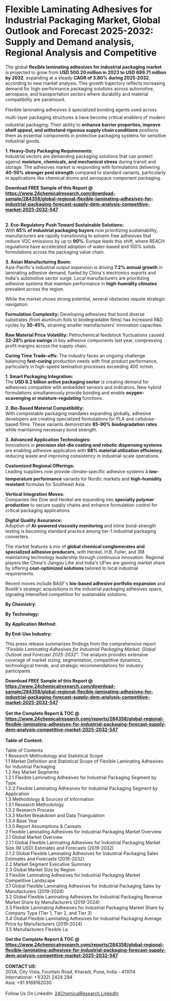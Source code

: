 <h1>Flexible Laminating Adhesives for Industrial Packaging Market, Global Outlook and Forecast 2025-2032: Supply and Demand analysis, Regional Analysis and Competitive</h1><p>The global <strong>flexible laminating adhesives for industrial packaging market</strong> is projected to grow from <strong>USD 500.20 million in 2023 to USD 699.71 million by 2032</strong>, expanding at a steady <strong>CAGR of 3.80% during 2025-2032</strong>, according to new market analysis. This growth trajectory reflects increasing demand for high-performance packaging solutions across automotive, aerospace, and transportation sectors where durability and material compatibility are paramount.</p><p>Flexible laminating adhesives â specialized bonding agents used across multi-layer packaging structures â have become critical enablers of modern industrial packaging. Their ability to <strong>enhance barrier properties, improve shelf appeal, and withstand rigorous supply chain conditions</strong> positions them as essential components in protective packaging systems for sensitive industrial goods.</p><p><strong>1. Heavy-Duty Packaging Requirements:</strong><br>
Industrial sectors are demanding packaging solutions that can protect against <strong>moisture, chemicals, and mechanical stress</strong> during transit and storage. The adhesives market is responding with formulations delivering <strong>40-50% stronger peel strength</strong> compared to standard variants, particularly in applications like chemical drums and aerospace component packaging.</p><div><b>Download FREE Sample of this Report @ 
            <a href="https://www.24chemicalresearch.com/download-sample/284358/global-regional-flexible-laminating-adhesives-for-industrial-packaging-forecast-supply-dem-analysis-competitive-market-2025-2032-547">
            https://www.24chemicalresearch.com/download-sample/284358/global-regional-flexible-laminating-adhesives-for-industrial-packaging-forecast-supply-dem-analysis-competitive-market-2025-2032-547</a></b></div><br><p><strong>2. Eco-Regulatory Push Toward Sustainable Solutions:</strong><br>
With <strong>65% of industrial packaging buyers</strong> now prioritizing sustainability, manufacturers are rapidly transitioning to solvent-free adhesives that reduce VOC emissions by up to <strong>90%</strong>. Europe leads this shift, where REACH regulations have accelerated adoption of water-based and 100% solids formulations across the packaging value chain.</p><p><strong>3. Asian Manufacturing Boom:</strong><br>
Asia-Pacific's industrial output expansion is driving <strong>7.2% annual growth</strong> in laminating adhesive demand, fueled by China's electronics exports and India's automotive sector surge. Local manufacturers are prioritizing adhesive systems that maintain performance in <strong>high-humidity climates</strong> prevalent across the region.</p><p>While the market shows strong potential, several obstacles require strategic navigation:</p><p><strong>Formulation Complexity:</strong> Developing adhesives that bond diverse substrates (from aluminum foils to biodegradable films) has increased R&amp;D cycles by <strong>30-45%</strong>, straining smaller manufacturers' innovation capacities.</p><p><strong>Raw Material Price Volatility:</strong> Petrochemical feedstock fluctuations caused <strong>22-28% price swings</strong> in key adhesive components last year, compressing profit margins across the supply chain.</p><p><strong>Curing Time Trade-offs:</strong> The industry faces an ongoing challenge balancing <strong>fast-curing</strong> production needs with final product performance, particularly in high-speed lamination processes exceeding 400 m/min.</p><p><strong>1. Smart Packaging Integration:</strong><br>
The <strong>USD 8.2 billion active packaging sector</strong> is creating demand for adhesives compatible with embedded sensors and indicators. New hybrid formulations simultaneously provide bonding and enable <strong>oxygen-scavenging or moisture-regulating</strong> functions.</p><p><strong>2. Bio-Based Material Compatibility:</strong><br>
With compostable packaging mandates expanding globally, adhesive developers are creating specialized formulations for PLA and cellulose-based films. These variants demonstrate <strong>85-90% biodegradation rates</strong> while maintaining necessary bond strength.</p><p><strong>3. Advanced Application Technologies:</strong><br>
Innovations in <strong>precision slot-die coating and robotic dispensing systems</strong> are enabling adhesive application with <strong>98% material utilization efficiency</strong>, reducing waste and improving consistency in industrial-scale operations.</p><p><strong>Customized Regional Offerings:</strong><br>
    Leading suppliers now provide climate-specific adhesive systems â <strong>low-temperature performance</strong> variants for Nordic markets and <strong>high-humidity resistant</strong> formulas for Southeast Asia.</p><p><strong>Vertical Integration Moves:</strong><br>
    Companies like Dow and Henkel are expanding into <strong>specialty polymer production</strong> to secure supply chains and enhance formulation control for critical packaging applications.</p><p><strong>Digital Quality Assurance:</strong><br>
    Adoption of <strong>AI-powered viscosity monitoring</strong> and inline bond-strength testing is becoming standard practice among tier-1 industrial packaging converters.</p><p>The market features a mix of <strong>global chemical conglomerates and specialized adhesive producers</strong>, with Henkel, H.B. Fuller, and 3M maintaining technology leadership through continuous innovation. Regional players like China's Jiangsu Lihe and India's UFlex are gaining market share by offering <strong>cost-optimized solutions</strong> tailored to local industrial requirements.</p><p>Recent moves include BASF's <strong>bio-based adhesive portfolio expansion</strong> and Bostik's strategic acquisitions in the industrial packaging adhesives space, signaling intensified competition for sustainable solutions.</p><p><strong>By Chemistry:</strong></p><p><strong>By Technology:</strong></p><p><strong>By Application Method:</strong></p><p><strong>By End-Use Industry:</strong></p><p>This press release summarizes findings from the comprehensive report <em>"Flexible Laminating Adhesives for Industrial Packaging Market: Global Outlook and Forecast 2025-2032"</em>. The analysis provides extensive coverage of market sizing, segmentation, competitive dynamics, technological trends, and strategic recommendations for industry participants.</p><div><b>Download FREE Sample of this Report @ 
            <a href="https://www.24chemicalresearch.com/download-sample/284358/global-regional-flexible-laminating-adhesives-for-industrial-packaging-forecast-supply-dem-analysis-competitive-market-2025-2032-547">
            https://www.24chemicalresearch.com/download-sample/284358/global-regional-flexible-laminating-adhesives-for-industrial-packaging-forecast-supply-dem-analysis-competitive-market-2025-2032-547</a></b></div><br><div><b>Get the Complete Report & TOC @ 
            <a href="https://www.24chemicalresearch.com/reports/284358/global-regional-flexible-laminating-adhesives-for-industrial-packaging-forecast-supply-dem-analysis-competitive-market-2025-2032-547">
            https://www.24chemicalresearch.com/reports/284358/global-regional-flexible-laminating-adhesives-for-industrial-packaging-forecast-supply-dem-analysis-competitive-market-2025-2032-547</a></b></div><br>
            <b>Table of Content:</b><p>Table of Contents<br />
1 Research Methodology and Statistical Scope<br />
1.1 Market Definition and Statistical Scope of Flexible Laminating Adhesives for Industrial Packaging<br />
1.2 Key Market Segments<br />
1.2.1 Flexible Laminating Adhesives for Industrial Packaging Segment by Type<br />
1.2.2 Flexible Laminating Adhesives for Industrial Packaging Segment by Application<br />
1.3 Methodology & Sources of Information<br />
1.3.1 Research Methodology<br />
1.3.2 Research Process<br />
1.3.3 Market Breakdown and Data Triangulation<br />
1.3.4 Base Year<br />
1.3.5 Report Assumptions & Caveats<br />
2 Flexible Laminating Adhesives for Industrial Packaging Market Overview<br />
2.1 Global Market Overview<br />
2.1.1 Global Flexible Laminating Adhesives for Industrial Packaging Market Size (M USD) Estimates and Forecasts (2019-2032)<br />
2.1.2 Global Flexible Laminating Adhesives for Industrial Packaging Sales Estimates and Forecasts (2019-2032)<br />
2.2 Market Segment Executive Summary<br />
2.3 Global Market Size by Region<br />
3 Flexible Laminating Adhesives for Industrial Packaging Market Competitive Landscape<br />
3.1 Global Flexible Laminating Adhesives for Industrial Packaging Sales by Manufacturers (2019-2024)<br />
3.2 Global Flexible Laminating Adhesives for Industrial Packaging Revenue Market Share by Manufacturers (2019-2024)<br />
3.3 Flexible Laminating Adhesives for Industrial Packaging Market Share by Company Type (Tier 1, Tier 2, and Tier 3)<br />
3.4 Global Flexible Laminating Adhesives for Industrial Packaging Average Price by Manufacturers (2019-2024)<br />
3.5 Manufacturers Flexible La</p><div><b>Get the Complete Report & TOC @ 
            <a href="https://www.24chemicalresearch.com/reports/284358/global-regional-flexible-laminating-adhesives-for-industrial-packaging-forecast-supply-dem-analysis-competitive-market-2025-2032-547">
            https://www.24chemicalresearch.com/reports/284358/global-regional-flexible-laminating-adhesives-for-industrial-packaging-forecast-supply-dem-analysis-competitive-market-2025-2032-547</a></b></div><br><b>CONTACT US:</b><br>
            203A, City Vista, Fountain Road, Kharadi, Pune, India - 411014<br>
            International: +1(332) 2424 294<br>
            Asia: +91 9169162030 <br><br>
            Follow Us On LinkedIn: <a href="https://www.linkedin.com/company/24chemicalresearch/">24ChemicalResearch LinkedIn</a>
